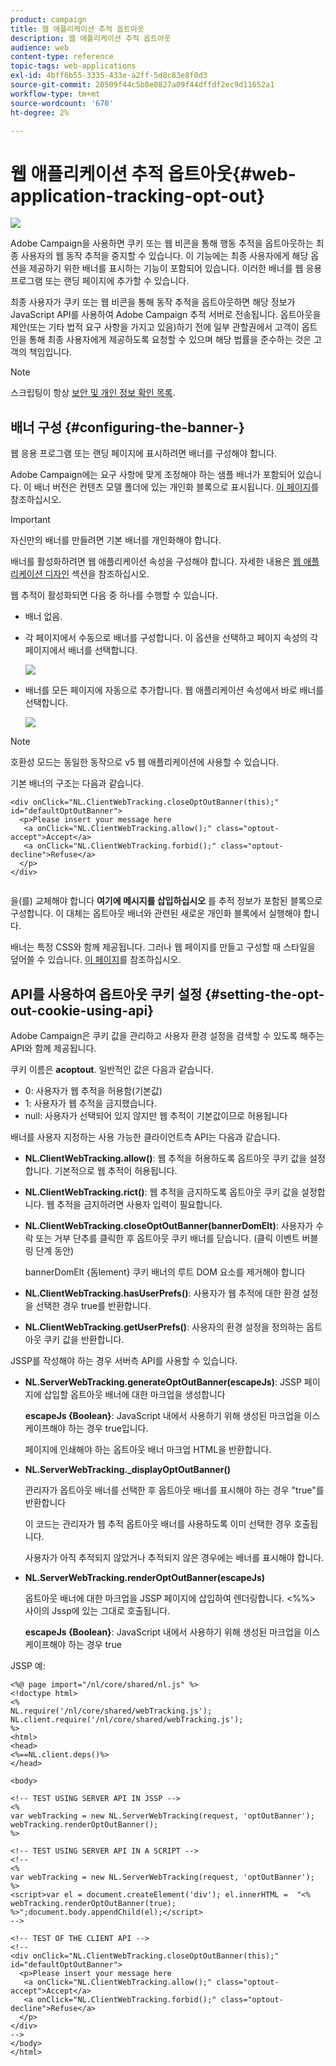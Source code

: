 ```yaml
---
product: campaign
title: 웹 애플리케이션 추적 옵트아웃
description: 웹 애플리케이션 추적 옵트아웃
audience: web
content-type: reference
topic-tags: web-applications
exl-id: 4bff6b55-3335-433e-a2ff-5d8c83e8f0d3
source-git-commit: 20509f44c5b8e0827a09f44dffdf2ec9d11652a1
workflow-type: tm+mt
source-wordcount: '670'
ht-degree: 2%

---
```


# 웹 애플리케이션 추적 옵트아웃{#web-application-tracking-opt-out}

![](../../assets/common.svg)

Adobe Campaign을 사용하면 쿠키 또는 웹 비콘을 통해 행동 추적을 옵트아웃하는 최종 사용자의 웹 동작 추적을 중지할 수 있습니다. 이 기능에는 최종 사용자에게 해당 옵션을 제공하기 위한 배너를 표시하는 기능이 포함되어 있습니다. 이러한 배너를 웹 응용 프로그램 또는 랜딩 페이지에 추가할 수 있습니다.

최종 사용자가 쿠키 또는 웹 비콘을 통해 동작 추적을 옵트아웃하면 해당 정보가 JavaScript API를 사용하여 Adobe Campaign 추적 서버로 전송됩니다. 옵트아웃을 제안(또는 기타 법적 요구 사항을 가지고 있음)하기 전에 일부 관할권에서 고객이 옵트인을 통해 최종 사용자에게 제공하도록 요청할 수 있으며 해당 법률을 준수하는 것은 고객의 책임입니다.

>[!NOTE]
>
>스크립팅이 항상 [보안 및 개인 정보 확인 목록](https://helpx.adobe.com/campaign/kb/acc-security.html#dev).

## 배너 구성 {#configuring-the-banner-}

웹 응용 프로그램 또는 랜딩 페이지에 표시하려면 배너를 구성해야 합니다.

Adobe Campaign에는 요구 사항에 맞게 조정해야 하는 샘플 배너가 포함되어 있습니다. 이 배너 버전은 컨텐츠 모델 폴더에 있는 개인화 블록으로 표시됩니다. [이 페이지](../../delivery/using/personalization-blocks.md)를 참조하십시오.

>[!IMPORTANT]
>
>자신만의 배너를 만들려면 기본 배너를 개인화해야 합니다.

배너를 활성화하려면 웹 애플리케이션 속성을 구성해야 합니다. 자세한 내용은 [웹 애플리케이션 디자인](designing-a-web-application.md) 섹션을 참조하십시오.

웹 추적이 활성화되면 다음 중 하나를 수행할 수 있습니다.

* 배너 없음.
* 각 페이지에서 수동으로 배너를 구성합니다. 이 옵션을 선택하고 페이지 속성의 각 페이지에서 배너를 선택합니다.

   ![](assets/pageproperties.png)

* 배너를 모든 페이지에 자동으로 추가합니다. 웹 애플리케이션 속성에서 바로 배너를 선택합니다.

   ![](assets/optoutconfig.png)

>[!NOTE]
>
>호환성 모드는 동일한 동작으로 v5 웹 애플리케이션에 사용할 수 있습니다.

기본 배너의 구조는 다음과 같습니다.

```
<div onClick="NL.ClientWebTracking.closeOptOutBanner(this);" id="defaultOptOutBanner">
  <p>Please insert your message here
   <a onClick="NL.ClientWebTracking.allow();" class="optout-accept">Accept</a>
   <a onClick="NL.ClientWebTracking.forbid();" class="optout-decline">Refuse</a>
  </p>
</div>
      
```

을(를) 교체해야 합니다 **여기에 메시지를 삽입하십시오** 를 추적 정보가 포함된 블록으로 구성합니다. 이 대체는 옵트아웃 배너와 관련된 새로운 개인화 블록에서 실행해야 합니다.

배너는 특정 CSS와 함께 제공됩니다. 그러나 웹 페이지를 만들고 구성할 때 스타일을 덮어쓸 수 있습니다. [이 페이지](content-editor-interface.md)를 참조하십시오.

## API를 사용하여 옵트아웃 쿠키 설정 {#setting-the-opt-out-cookie-using-api}

Adobe Campaign은 쿠키 값을 관리하고 사용자 환경 설정을 검색할 수 있도록 해주는 API와 함께 제공됩니다.

쿠키 이름은 **acoptout**. 일반적인 값은 다음과 같습니다.

* 0: 사용자가 웹 추적을 허용함(기본값)
* 1: 사용자가 웹 추적을 금지했습니다.
* null: 사용자가 선택되어 있지 않지만 웹 추적이 기본값이므로 허용됩니다

배너를 사용자 지정하는 사용 가능한 클라이언트측 API는 다음과 같습니다.

* **NL.ClientWebTracking.allow()**: 웹 추적을 허용하도록 옵트아웃 쿠키 값을 설정합니다. 기본적으로 웹 추적이 허용됩니다.
* **NL.ClientWebTracking.rict()**: 웹 추적을 금지하도록 옵트아웃 쿠키 값을 설정합니다. 웹 추적을 금지하려면 사용자 입력이 필요합니다.
* **NL.ClientWebTracking.closeOptOutBanner(bannerDomElt)**: 사용자가 수락 또는 거부 단추를 클릭한 후 옵트아웃 쿠키 배너를 닫습니다. (클릭 이벤트 버블링 단계 동안)

   bannerDomElt {돔lement} 쿠키 배너의 루트 DOM 요소를 제거해야 합니다

* **NL.ClientWebTracking.hasUserPrefs()**: 사용자가 웹 추적에 대한 환경 설정을 선택한 경우 true를 반환합니다.
* **NL.ClientWebTracking.getUserPrefs()**: 사용자의 환경 설정을 정의하는 옵트아웃 쿠키 값을 반환합니다.

JSSP를 작성해야 하는 경우 서버측 API를 사용할 수 있습니다.

* **NL.ServerWebTracking.generateOptOutBanner(escapeJs)**: JSSP 페이지에 삽입할 옵트아웃 배너에 대한 마크업을 생성합니다

   **escapeJs {Boolean}**: JavaScript 내에서 사용하기 위해 생성된 마크업을 이스케이프해야 하는 경우 true입니다.

   페이지에 인쇄해야 하는 옵트아웃 배너 마크업 HTML을 반환합니다.

* **NL.ServerWebTracking._displayOptOutBanner()**

   관리자가 옵트아웃 배너를 선택한 후 옵트아웃 배너를 표시해야 하는 경우 &quot;true&quot;를 반환합니다

   이 코드는 관리자가 웹 추적 옵트아웃 배너를 사용하도록 이미 선택한 경우 호출됩니다.

   사용자가 아직 추적되지 않았거나 추적되지 않은 경우에는 배너를 표시해야 합니다.

* **NL.ServerWebTracking.renderOptOutBanner(escapeJs)**

   옵트아웃 배너에 대한 마크업을 JSSP 페이지에 삽입하여 렌더링합니다. &lt;%%> 사이의 Jssp에 있는 그대로 호출됩니다.

   **escapeJs {Boolean}**: JavaScript 내에서 사용하기 위해 생성된 마크업을 이스케이프해야 하는 경우 true

JSSP 예:

```
<%@ page import="/nl/core/shared/nl.js" %>
<!doctype html>
<%
NL.require('/nl/core/shared/webTracking.js');
NL.client.require('/nl/core/shared/webTracking.js');
%>
<html>
<head>
<%==NL.client.deps()%>
</head>

<body>

<!-- TEST USING SERVER API IN JSSP -->
<% 
var webTracking = new NL.ServerWebTracking(request, 'optOutBanner');
webTracking.renderOptOutBanner();
%>

<!-- TEST USING SERVER API IN A SCRIPT -->
<!--
<% 
var webTracking = new NL.ServerWebTracking(request, 'optOutBanner');
%>
<script>var el = document.createElement('div'); el.innerHTML =  "<% webTracking.renderOptOutBanner(true); %>";document.body.appendChild(el);</script>
-->

<!-- TEST OF THE CLIENT API -->
<!--
<div onClick="NL.ClientWebTracking.closeOptOutBanner(this);" id="defaultOptOutBanner">
  <p>Please insert your message here
   <a onClick="NL.ClientWebTracking.allow();" class="optout-accept">Accept</a>
   <a onClick="NL.ClientWebTracking.forbid();" class="optout-decline">Refuse</a>
  </p>
</div>
-->
</body>
</html>
```
